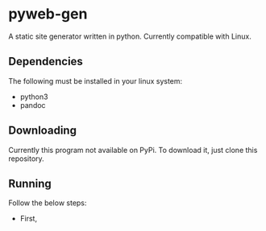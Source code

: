 # pyweb-gen
A static site generator written in python.
Currently compatible with Linux.

## Dependencies
The following must be installed in your linux system:
* python3
* pandoc

## Downloading
Currently this program not available on PyPi. To download it, just clone this repository.

## Running
Follow the below steps:
* First, 
